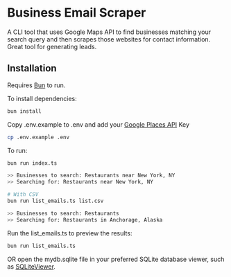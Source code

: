 # Business Email Scraper
A CLI tool that uses Google Maps API to find businesses matching your search query and then scrapes those websites for contact information. Great tool for generating leads.

## Installation
Requires [Bun](https://bun.sh/) to run.

To install dependencies:

```bash
bun install
```

Copy .env.example to .env and add your [Google Places API](https://developers.google.com/maps/documentation/places/web-service/overview) Key
```bash
cp .env.example .env
```

To run:
```bash
bun run index.ts

>> Businesses to search: Restaurants near New York, NY
>> Searching for: Restaurants near New York, NY

# With CSV
bun run list_emails.ts list.csv

>> Businesses to search: Restaurants
>> Searching for: Restaurants in Anchorage, Alaska
```

Run the list_emails.ts to preview the results:
```bash
bun run list_emails.ts
```

OR open the mydb.sqlite file in your preferred SQLite database viewer, such as [SQLiteViewer](https://sqliteviewer.app/).
